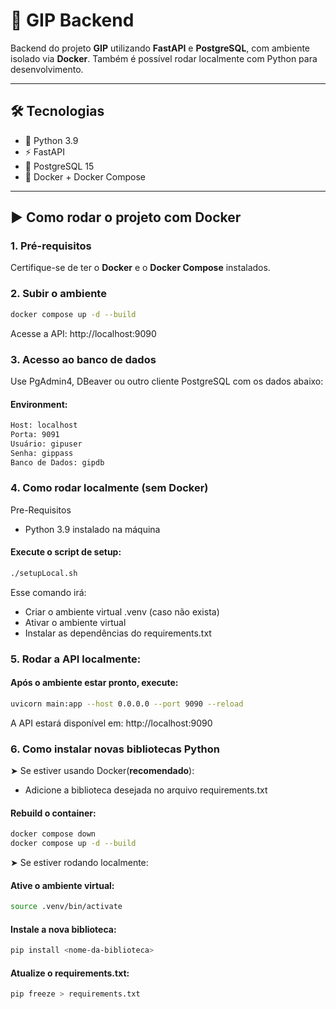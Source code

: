 # 🚀 GIP Backend

Backend do projeto **GIP** utilizando **FastAPI** e **PostgreSQL**, com ambiente isolado via **Docker**. Também é possível rodar localmente com Python para desenvolvimento.

---
## 🛠️ Tecnologias
- 🐍 Python 3.9  
- ⚡ FastAPI  
- 🐘 PostgreSQL 15  
- 🐳 Docker + Docker Compose  
---

## ▶️ Como rodar o projeto com Docker

### 1. Pré-requisitos
Certifique-se de ter o **Docker** e o **Docker Compose** instalados.

### 2. Subir o ambiente
```bash
docker compose up -d --build
```
Acesse a API: http://localhost:9090

### 3. Acesso ao banco de dados
Use PgAdmin4, DBeaver ou outro cliente PostgreSQL com os dados abaixo:

#### Environment:

```bash
Host: localhost  
Porta: 9091  
Usuário: gipuser  
Senha: gippass  
Banco de Dados: gipdb  
```

### 4. Como rodar localmente (sem Docker)
Pre-Requisitos 

- Python 3.9 instalado na máquina

#### Execute o script de setup:
```bash
./setupLocal.sh
```

Esse comando irá:

- Criar o ambiente virtual .venv (caso não exista)
- Ativar o ambiente virtual
- Instalar as dependências do requirements.txt

### 5. Rodar a API localmente:

 #### Após o ambiente estar pronto, execute:

```bash
uvicorn main:app --host 0.0.0.0 --port 9090 --reload
```

A API estará disponível em: http://localhost:9090

### 6. Como instalar novas bibliotecas Python
➤ Se estiver usando Docker(**recomendado**):
- Adicione a biblioteca desejada no arquivo requirements.txt

#### Rebuild o container:
```bash
docker compose down
docker compose up -d --build
```

➤ Se estiver rodando localmente:
#### Ative o ambiente virtual:
```bash
source .venv/bin/activate
```

#### Instale a nova biblioteca:
```bash
pip install <nome-da-biblioteca>
```

#### Atualize o requirements.txt:
```bash
pip freeze > requirements.txt
```